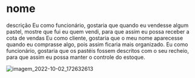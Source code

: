 # nome
descrição
Eu como funcionário, gostaria que quando eu vendesse algum pastel, mostre que fui eu quem vendi, para que assim eu possa receber a cota de vendas
Eu como cliente, gostaria que o meu nome aparecesse quando eu comprasse algo, pois assim ficaria mais organizado.
Eu como funcionário, gostaria que os pastéis fossem descritos com o seu recheio, para que assim eu possa manter o controle do estoque.


![imagem_2022-10-02_172632613](https://user-images.githubusercontent.com/90806255/193480380-79950c6e-e6f9-45d2-bae6-cb0f39c22339.png)
